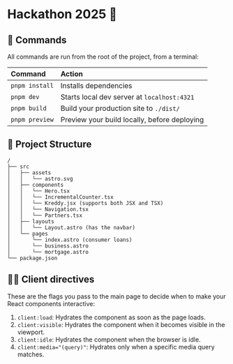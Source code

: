 # Hackathon 2025 🎃

## 🧞 Commands

All commands are run from the root of the project, from a terminal:

| Command                | Action                                           |
| :--------------------- | :----------------------------------------------- |
| `pnpm install`         | Installs dependencies                            |
| `pnpm dev`             | Starts local dev server at `localhost:4321`      |
| `pnpm build`           | Build your production site to `./dist/`          |
| `pnpm preview`         | Preview your build locally, before deploying     |

## 🚀 Project Structure

```text
/
├── src
│   ├── assets
│   │   └── astro.svg
│   ├── components
│   │   └── Hero.tsx
│   │   └── IncrementalCounter.tsx
│   │   └── Kreddy.jsx (supports both JSX and TSX)
│   │   └── Navigation.tsx
│   │   └── Partners.tsx
│   ├── layouts
│   │   └── Layout.astro (has the navbar)
│   └── pages
│       └── index.astro (consumer loans)
│       └── business.astro
│       └── mortgage.astro
└── package.json
```

## 🧑‍💻 Client directives

These are the flags you pass to the main page to decide when to make your React components interactive:

1. `client:load`: Hydrates the component as soon as the page loads.
1. `client:visible`: Hydrates the component when it becomes visible in the viewport.
1. `client:idle`: Hydrates the component when the browser is idle.
1. `client:media="(query)"`: Hydrates only when a specific media query matches.
